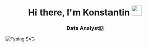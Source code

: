 
<h1 align="center">Hi there, I'm Konstantin </a> 
<img src="https://github.com/blackcater/blackcater/raw/main/images/Hi.gif" height="32"/></h1>
<h3 align="center">Data Analyst🇺</h3>

[![Typing SVG](https://readme-typing-svg.herokuapp.com?color=%2336BCF7&lines=Data+Analyst)](https://git.io/typing-svg)
